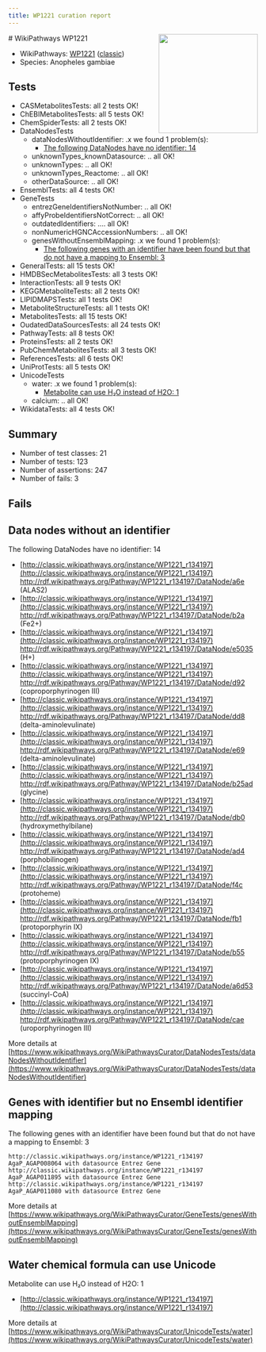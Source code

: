 ```yaml
---
title: WP1221 curation report
---
```


<img style="float: right; width: 200px" src="https://upload.wikimedia.org/wikipedia/commons/thumb/8/83/Wplogo_with_text_500.png/640px-Wplogo_with_text_500.png" />
# WikiPathways WP1221

* WikiPathways: [WP1221](https://wikipathways.org/pathways/WP1221) ([classic](https://classic.wikipathways.org/instance/WP1221))
* Species: Anopheles gambiae
## Tests
* CASMetabolitesTests: all 2 tests OK!
* ChEBIMetabolitesTests: all 5 tests OK!
* ChemSpiderTests: all 2 tests OK!
* DataNodesTests
    * dataNodesWithoutIdentifier: .x we found 1 problem(s):
        * [The following DataNodes have no identifier: 14](#8792c494)
    * unknownTypes_knownDatasource: .. all OK!
    * unknownTypes: .. all OK!
    * unknownTypes_Reactome: .. all OK!
    * otherDataSource: .. all OK!
* EnsemblTests: all 4 tests OK!
* GeneTests
    * entrezGeneIdentifiersNotNumber: .. all OK!
    * affyProbeIdentifiersNotCorrect: .. all OK!
    * outdatedIdentifiers: .... all OK!
    * nonNumericHGNCAccessionNumbers: .. all OK!
    * genesWithoutEnsemblMapping: .x we found 1 problem(s):
        * [The following genes with an identifier have been found but that do not have a mapping to Ensembl: 3](#40286d85)
* GeneralTests: all 15 tests OK!
* HMDBSecMetabolitesTests: all 3 tests OK!
* InteractionTests: all 9 tests OK!
* KEGGMetaboliteTests: all 2 tests OK!
* LIPIDMAPSTests: all 1 tests OK!
* MetaboliteStructureTests: all 1 tests OK!
* MetabolitesTests: all 15 tests OK!
* OudatedDataSourcesTests: all 24 tests OK!
* PathwayTests: all 8 tests OK!
* ProteinsTests: all 2 tests OK!
* PubChemMetabolitesTests: all 3 tests OK!
* ReferencesTests: all 6 tests OK!
* UniProtTests: all 5 tests OK!
* UnicodeTests
    * water: .x we found 1 problem(s):
        * [Metabolite can use H₂O instead of H2O: 1](#a680b2d0)
    * calcium: .. all OK!
* WikidataTests: all 4 tests OK!


## Summary

* Number of test classes: 21
* Number of tests: 123
* Number of assertions: 247
* Number of fails: 3

## Fails

<a name="8792c494" />

## Data nodes without an identifier

The following DataNodes have no identifier: 14

* [http://classic.wikipathways.org/instance/WP1221_r134197](http://classic.wikipathways.org/instance/WP1221_r134197) http://rdf.wikipathways.org/Pathway/WP1221_r134197/DataNode/a6e (ALAS2)
* [http://classic.wikipathways.org/instance/WP1221_r134197](http://classic.wikipathways.org/instance/WP1221_r134197) http://rdf.wikipathways.org/Pathway/WP1221_r134197/DataNode/b2a (Fe2+)
* [http://classic.wikipathways.org/instance/WP1221_r134197](http://classic.wikipathways.org/instance/WP1221_r134197) http://rdf.wikipathways.org/Pathway/WP1221_r134197/DataNode/e5035 (H+)
* [http://classic.wikipathways.org/instance/WP1221_r134197](http://classic.wikipathways.org/instance/WP1221_r134197) http://rdf.wikipathways.org/Pathway/WP1221_r134197/DataNode/d92 (coproporphyrinogen III)
* [http://classic.wikipathways.org/instance/WP1221_r134197](http://classic.wikipathways.org/instance/WP1221_r134197) http://rdf.wikipathways.org/Pathway/WP1221_r134197/DataNode/dd8 (delta-aminolevulinate)
* [http://classic.wikipathways.org/instance/WP1221_r134197](http://classic.wikipathways.org/instance/WP1221_r134197) http://rdf.wikipathways.org/Pathway/WP1221_r134197/DataNode/e69 (delta-aminolevulinate)
* [http://classic.wikipathways.org/instance/WP1221_r134197](http://classic.wikipathways.org/instance/WP1221_r134197) http://rdf.wikipathways.org/Pathway/WP1221_r134197/DataNode/b25ad (glycine)
* [http://classic.wikipathways.org/instance/WP1221_r134197](http://classic.wikipathways.org/instance/WP1221_r134197) http://rdf.wikipathways.org/Pathway/WP1221_r134197/DataNode/db0 (hydroxymethylbilane)
* [http://classic.wikipathways.org/instance/WP1221_r134197](http://classic.wikipathways.org/instance/WP1221_r134197) http://rdf.wikipathways.org/Pathway/WP1221_r134197/DataNode/ad4 (porphobilinogen)
* [http://classic.wikipathways.org/instance/WP1221_r134197](http://classic.wikipathways.org/instance/WP1221_r134197) http://rdf.wikipathways.org/Pathway/WP1221_r134197/DataNode/f4c (protoheme)
* [http://classic.wikipathways.org/instance/WP1221_r134197](http://classic.wikipathways.org/instance/WP1221_r134197) http://rdf.wikipathways.org/Pathway/WP1221_r134197/DataNode/fb1 (protoporphyrin IX)
* [http://classic.wikipathways.org/instance/WP1221_r134197](http://classic.wikipathways.org/instance/WP1221_r134197) http://rdf.wikipathways.org/Pathway/WP1221_r134197/DataNode/b55 (protoporphyrinogen IX)
* [http://classic.wikipathways.org/instance/WP1221_r134197](http://classic.wikipathways.org/instance/WP1221_r134197) http://rdf.wikipathways.org/Pathway/WP1221_r134197/DataNode/a6d53 (succinyl-CoA)
* [http://classic.wikipathways.org/instance/WP1221_r134197](http://classic.wikipathways.org/instance/WP1221_r134197) http://rdf.wikipathways.org/Pathway/WP1221_r134197/DataNode/cae (uroporphyrinogen III)


More details at [https://www.wikipathways.org/WikiPathwaysCurator/DataNodesTests/dataNodesWithoutIdentifier](https://www.wikipathways.org/WikiPathwaysCurator/DataNodesTests/dataNodesWithoutIdentifier)

<a name="40286d85" />

## Genes with identifier but no Ensembl identifier mapping

The following genes with an identifier have been found but that do not have a mapping to Ensembl: 3
```
http://classic.wikipathways.org/instance/WP1221_r134197 AgaP_AGAP008064 with datasource Entrez Gene
http://classic.wikipathways.org/instance/WP1221_r134197 AgaP_AGAP011895 with datasource Entrez Gene
http://classic.wikipathways.org/instance/WP1221_r134197 AgaP_AGAP011080 with datasource Entrez Gene
```

More details at [https://www.wikipathways.org/WikiPathwaysCurator/GeneTests/genesWithoutEnsemblMapping](https://www.wikipathways.org/WikiPathwaysCurator/GeneTests/genesWithoutEnsemblMapping)

<a name="a680b2d0" />

## Water chemical formula can use Unicode

Metabolite can use H₂O instead of H2O: 1

* [http://classic.wikipathways.org/instance/WP1221_r134197](http://classic.wikipathways.org/instance/WP1221_r134197)


More details at [https://www.wikipathways.org/WikiPathwaysCurator/UnicodeTests/water](https://www.wikipathways.org/WikiPathwaysCurator/UnicodeTests/water)

